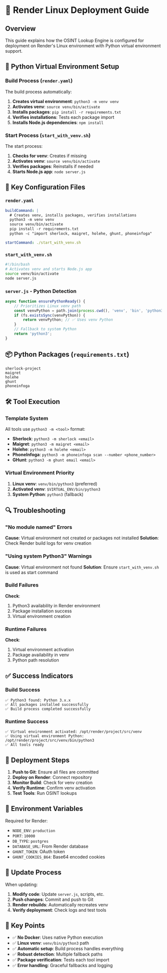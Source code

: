 # 🚀 Render Linux Deployment Guide

## Overview
This guide explains how the OSINT Lookup Engine is configured for deployment on Render's Linux environment with Python virtual environment support.

## 🐍 Python Virtual Environment Setup

### Build Process (`render.yaml`)
The build process automatically:
1. **Creates virtual environment**: `python3 -m venv venv`
2. **Activates venv**: `source venv/bin/activate`
3. **Installs packages**: `pip install -r requirements.txt`
4. **Verifies installations**: Tests each package import
5. **Installs Node.js dependencies**: `npm install`

### Start Process (`start_with_venv.sh`)
The start process:
1. **Checks for venv**: Creates if missing
2. **Activates venv**: `source venv/bin/activate`
3. **Verifies packages**: Reinstalls if needed
4. **Starts Node.js app**: `node server.js`

## 🔧 Key Configuration Files

### `render.yaml`
```yaml
buildCommand: |
  # Creates venv, installs packages, verifies installations
  python3 -m venv venv
  source venv/bin/activate
  pip install -r requirements.txt
  python -c "import sherlock, maigret, holehe, ghunt, phoneinfoga"

startCommand: ./start_with_venv.sh
```

### `start_with_venv.sh`
```bash
#!/bin/bash
# Activates venv and starts Node.js app
source venv/bin/activate
node server.js
```

### `server.js` - Python Detection
```javascript
async function ensurePythonReady() {
    // Prioritizes Linux venv path
    const venvPython = path.join(process.cwd(), 'venv', 'bin', 'python3');
    if (fs.existsSync(venvPython)) {
        return venvPython; // ✅ Uses venv Python
    }
    // Fallback to system Python
    return 'python3';
}
```

## 📦 Python Packages (`requirements.txt`)
```
sherlock-project
maigret
holehe
ghunt
phoneinfoga
```

## 🛠️ Tool Execution

### Template System
All tools use `python3 -m <tool>` format:
- **Sherlock**: `python3 -m sherlock <email>`
- **Maigret**: `python3 -m maigret <email>`
- **Holehe**: `python3 -m holehe <email>`
- **PhoneInfoga**: `python3 -m phoneinfoga scan --number <phone_number>`
- **GHunt**: `python3 -m ghunt email <email>`

### Virtual Environment Priority
1. **Linux venv**: `venv/bin/python3` (preferred)
2. **Activated venv**: `$VIRTUAL_ENV/bin/python3`
3. **System Python**: `python3` (fallback)

## 🔍 Troubleshooting

### "No module named" Errors
**Cause**: Virtual environment not created or packages not installed
**Solution**: Check Render build logs for venv creation

### "Using system Python3" Warnings
**Cause**: Virtual environment not found
**Solution**: Ensure `start_with_venv.sh` is used as start command

### Build Failures
**Check**:
1. Python3 availability in Render environment
2. Package installation success
3. Virtual environment creation

### Runtime Failures
**Check**:
1. Virtual environment activation
2. Package availability in venv
3. Python path resolution

## ✅ Success Indicators

### Build Success
```
✅ Python3 found: Python 3.x.x
✅ All packages installed successfully
✅ Build process completed successfully
```

### Runtime Success
```
✅ Virtual environment activated: /opt/render/project/src/venv
✅ Using virtual environment Python: /opt/render/project/src/venv/bin/python3
✅ All tools ready
```

## 🚀 Deployment Steps

1. **Push to Git**: Ensure all files are committed
2. **Deploy on Render**: Connect repository
3. **Monitor Build**: Check for venv creation
4. **Verify Runtime**: Confirm venv activation
5. **Test Tools**: Run OSINT lookups

## 📝 Environment Variables

Required for Render:
- `NODE_ENV`: `production`
- `PORT`: `10000`
- `DB_TYPE`: `postgres`
- `DATABASE_URL`: From Render database
- `GHUNT_TOKEN`: OAuth token
- `GHUNT_COOKIES_B64`: Base64 encoded cookies

## 🔄 Update Process

When updating:
1. **Modify code**: Update `server.js`, scripts, etc.
2. **Push changes**: Commit and push to Git
3. **Render rebuilds**: Automatically recreates venv
4. **Verify deployment**: Check logs and test tools

## 🎯 Key Points

- ✅ **No Docker**: Uses native Python execution
- ✅ **Linux venv**: `venv/bin/python3` path
- ✅ **Automatic setup**: Build process handles everything
- ✅ **Robust detection**: Multiple fallback paths
- ✅ **Package verification**: Tests each tool import
- ✅ **Error handling**: Graceful fallbacks and logging
